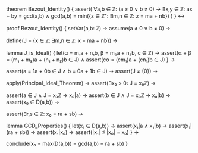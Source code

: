 theorem Bezout_Identity() {
  assert(
    ∀a,b ∈ ℤ: (a ≠ 0 ∨ b ≠ 0) →
    ∃x,y ∈ ℤ: ax + by = gcd(a,b) ∧
    gcd(a,b) = min({z ∈ ℤ⁺: ∃m,n ∈ ℤ: z = ma + nb})
  )
} ↔

proof Bezout_Identity() {
  setVar(a,b: ℤ) →
  assume(a ≠ 0 ∨ b ≠ 0) →
  
  define(J = {x ∈ ℤ: ∃m,n ∈ ℤ: x = ma + nb}) →
  
  lemma J_is_Ideal() {
    let(α = m₁a + n₁b, β = m₂a + n₂b, c ∈ ℤ) →
    assert(α + β = (m₁ + m₂)a + (n₁ + n₂)b ∈ J) ∧
    assert(cα = (cm₁)a + (cn₁)b ∈ J)
  } →
  
  assert(a = 1a + 0b ∈ J ∧ b = 0a + 1b ∈ J) →
  assert(J ≠ {0}) →
  
  apply(Principal_Ideal_Theorem) →
  assert(∃x₀ > 0: J = x₀ℤ) →
  
  assert(a ∈ J ∧ J = x₀ℤ → x₀|a) →
  assert(b ∈ J ∧ J = x₀ℤ → x₀|b) →
  assert(x₀ ∈ D(a,b)) →
  
  assert(∃r,s ∈ ℤ: x₀ = ra + sb) →
  
  lemma GCD_Properties() {
    let(x₁ ∈ D(a,b)) →
    assert(x₁|a ∧ x₁|b) →
    assert(x₁|(ra + sb)) →
    assert(x₁|x₀) →
    assert(|x₁| ≤ |x₀| = x₀)
  } →
  
  conclude(x₀ = max(D(a,b)) = gcd(a,b) = ra + sb)
}